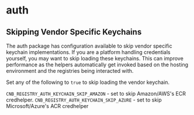 # auth

## Skipping Vendor Specific Keychains

The auth package has configuration available to skip vendor specific keychain implementations. If you are a platform handling credentials yourself, you may want to skip loading these keychains. This can improve performance as the helpers automatically get invoked based on the hosting environment and the registries being interacted with.

Set any of the following to `true` to skip loading the vendor keychain.

`CNB_REGISTRY_AUTH_KEYCHAIN_SKIP_AMAZON` - set to skip Amazon/AWS's ECR credhelper.
`CNB_REGISTRY_AUTH_KEYCHAIN_SKIP_AZURE` - set to skip Microsoft/Azure's ACR credhelper

